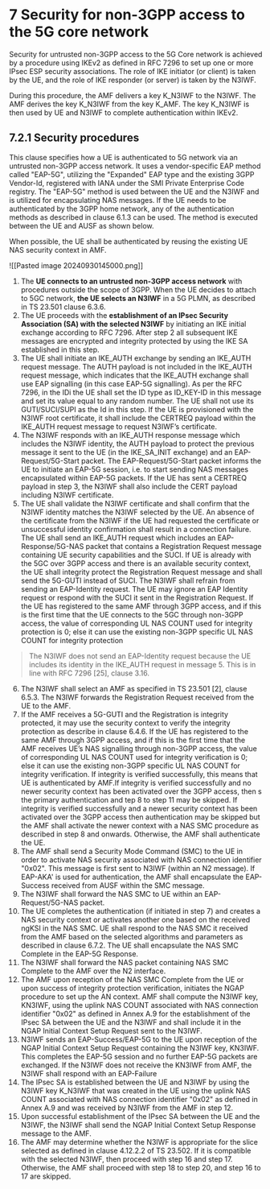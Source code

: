 # 7 Security for non-3GPP access to the 5G core network

Security for untrusted non-3GPP access to the 5G Core network is achieved by a procedure using IKEv2 as defined in RFC 7296 to set up one or more IPsec ESP security associations. The role of IKE initiator (or client) is taken by the UE, and the role of IKE responder (or server) is taken by the N3IWF.

During this procedure, the AMF delivers a key K_N3IWF to the N3IWF. The AMF derives the key K_N3IWF from the key K_AMF. The key K_N3IWF is then used by UE and N3IWF to complete authentication within IKEv2.

## 7.2.1 Security procedures
This clause specifies how a UE is authenticated to 5G network via an untrusted non-3GPP access network. It uses a vendor-specific EAP method called "EAP-5G", utilizing the "Expanded" EAP type and the existing 3GPP Vendor-Id, registered with IANA under the SMI Private Enterprise Code registry. The "EAP-5G" method is used between the UE and the N3IWF and is utilized for encapsulating NAS messages. If the UE needs to be authenticated by the 3GPP home network, any of the authentication methods as described in clause 6.1.3 can be used. The method is executed between the UE and AUSF as shown below. 

When possible, the UE shall be authenticated by reusing the existing UE NAS security context in AMF.

![[Pasted image 20240930145000.png]]
1. The **UE connects to an untrusted non-3GPP access network** with procedures outside the scope of 3GPP. When the UE decides to attach to 5GC network, **the UE selects an N3IWF** in a 5G PLMN, as described in TS 23.501 clause 6.3.6.
2. The UE proceeds with the **establishment of an IPsec Security Association (SA) with the selected N3IWF** by initiating an IKE initial exchange according to RFC 7296. After step 2 all subsequent IKE messages are encrypted and integrity protected by using the IKE SA established in this step.
3. The UE shall initiate an IKE_AUTH exchange by sending an IKE_AUTH request message. The AUTH payload is not included in the IKE_AUTH request message, which indicates that the IKE_AUTH exchange shall use EAP signalling (in this case EAP-5G signalling). As per the RFC 7296, in the IDi the UE shall set the ID type as ID_KEY-ID in this message and set its value equal to any random number. The UE shall not use its GUTI/SUCI/SUPI as the Id in this step. If the UE is provisioned with the N3IWF root certificate, it shall include the CERTREQ payload within the IKE_AUTH request message to request N3IWF’s certificate.
4. The N3IWF responds with an IKE_AUTH response message which includes the N3IWF identity, the AUTH payload to protect the previous message it sent to the UE (in the IKE_SA_INIT exchange) and an EAP-Request/5G-Start packet. The EAP-Request/5G-Start packet informs the UE to initiate an EAP-5G session, i.e. to start sending NAS messages encapsulated within EAP-5G packets. If the UE has sent a CERTREQ payload in step 3, the N3IWF shall also include the CERT payload including N3IWF certificate.
5. The UE shall validate the N3IWF certificate and shall confirm that the N3IWF identity matches the N3IWF selected by the UE. An absence of the certificate from the N3IWF if the UE had requested the certificate  or unsuccessful identity confirmation shall result in a connection failure. The UE shall send an IKE_AUTH request which includes an EAP-Response/5G-NAS packet that contains a Registration Request message containing UE security capabilities and the SUCI. If UE is already with the 5GC over 3GPP access and there is an available security context, the UE shall integrity protect the Registration Request message and shall send the 5G-GUTI instead of SUCI. The N3IWF shall refrain from sending an EAP-Identity request. The UE may ignore an EAP Identity request or respond with the SUCI it sent in the Registration Request. If the UE has registered to the same AMF through 3GPP access, and if this is the first time that the UE connects to the 5GC through non-3GPP access, the value of corresponding UL NAS COUNT used for integrity protection is 0; else it can use the existing non-3GPP specific UL NAS COUNT for integrity protection

> The N3IWF does not send an EAP-Identity request because the UE includes its identity in the IKE_AUTH request in message 5. This is in line with RFC 7296 [25], clause 3.16. 

6. The N3IWF shall select an AMF as specified in TS 23.501 [2], clause 6.5.3. The N3IWF forwards the Registration Request received from the UE to the AMF.
7. If the AMF receives a 5G-GUTI and the Registration is integrity protected, it may use the security context to verify the integrity protection as describe in clause 6.4.6. If the UE has registered to the same AMF through 3GPP access, and if this is the first time that the AMF receives UE’s NAS signalling through non-3GPP access, the value of corresponding UL NAS COUNT used for integrity verification is 0; else it can use the existing non-3GPP specific UL NAS COUNT for integrity verification. If integrity is verified successfully, this means that UE is authenticated by AMF.If integrity is verified successfully and no newer security context has been activated over the 3GPP access, then s the primary authentication and tep 8 to step 11 may be skipped. If integrity is verified successfully and a newer security context has been activated over the 3GPP access then authentication may be skipped but the AMF shall activate the newer context with a NAS SMC procedure as described in step 8 and onwards. Otherwise, the AMF shall authenticate the UE.
8. The AMF shall send a Security Mode Command (SMC) to the UE in order to activate NAS security associated with NAS connection identifier "0x02". This message is first sent to N3IWF (within an N2 message). If EAP-AKA' is used for authentication, the AMF shall encapsulate the EAP-Success received from AUSF within the SMC message.
9. The N3IWF shall forward the NAS SMC to UE within an EAP-Request/5G-NAS packet.
10. The UE completes the authentication (if initiated in step 7) and creates a NAS security context or activates another one based on the received ngKSI in the NAS SMC. UE shall respond to the NAS SMC it received from the AMF based on the selected algorithms and parameters as described in clause 6.7.2. The UE shall encapsulate the NAS SMC Complete in the EAP-5G Response.
11. The N3IWF shall forward the NAS packet containing NAS SMC Complete to the AMF over the N2 interface.
12. The AMF upon reception of the NAS SMC Complete from the UE or upon success of integrity protection verification, initiates the NGAP procedure to set up the AN context. AMF shall compute the N3IWF key, KN3IWF, using the uplink NAS COUNT associated with NAS connection identifier "0x02" as defined in Annex A.9 for the establishment of the IPsec SA between the UE and the N3IWF and shall include it in the NGAP Initial Context Setup Request sent to the N3IWF. 
13. N3IWF sends an EAP-Success/EAP-5G to the UE upon reception of the NGAP Initial Context Setup Request containing the N3IWF key, KN3IWF. This completes the EAP-5G session and no further EAP-5G packets are exchanged. If the N3IWF does not receive the KN3IWF from AMF, the N3IWF shall respond with an EAP-Failure
14. The IPsec SA is established between the UE and N3IWF by using the N3IWF key K_N3IWF that was created in the UE using the uplink NAS COUNT associated with NAS connection identifier "0x02" as defined in Annex A.9 and was received by N3IWF from the AMF in step 12.
15. Upon successful establishment of the IPsec SA between the UE and the N3IWF, the N3IWF shall send the NGAP Initial Context Setup Response message to the AMF.
16. The AMF may determine whether the N3IWF is appropriate for the slice selected as defined in clause 4.12.2.2 of TS 23.502. If it is compatible with the selected N3IWF, then proceed with step 16 and step 17. Otherwise, the AMF shall proceed with step 18 to step 20, and step 16 to 17 are skipped.